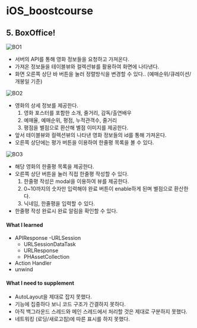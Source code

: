 # iOS_boostcourse

## 5. BoxOffice!
![BO1](https://user-images.githubusercontent.com/70695311/105000075-3d3acc80-5a71-11eb-89eb-0d785a27590b.gif)
*  서버의 API를 통해 영화 정보들을 요청하고 가져온다.
*  가져온 정보들을 테이블뷰와 컬렉션뷰를 활용하여 화면에 나타낸다.
*  화면 오른쪽 상단 바 버튼을 눌러 정렬방식을 변경할 수 있다.. (예매순위/큐레이션/개봉일 기준)

![BO2](https://user-images.githubusercontent.com/70695311/105000079-3e6bf980-5a71-11eb-9199-952b0994bb31.gif)

* 영화의 상세 정보를 제공한다.
    1. 영화 포스터를 포함한 소개, 줄거리, 감독/출연배우
    2. 예매율, 예매순위, 평점, 누적관객수, 줄거리
    3. 평점을 별점으로 환산해 별점 이미지를 제공한다.
* 앞서 테이블뷰와 컬렉션뷰의 나타낸 영화 정보들의 id를 통해 가져온다.
* 오른쪽 상단에는 평가 버튼을 이용하여 한줄평 목록을 볼 수 있다.

![BO3](https://user-images.githubusercontent.com/70695311/105000083-3f9d2680-5a71-11eb-841d-26fe0dd92f86.gif)

* 해당 영화의 한줄평 목록을 제공한다.
* 오른쪽 상단 버튼을 눌러 직접 한줄평 작성할 수 있다. 
    1. 한줄평 작성은 modal을 이용하여 뷰를 제공한다.
    2. 0~10까지의 숫자만 입력해야 완료 버튼이 enable하게 된며 별점으로 환산한다.
    3. 닉네임, 한줄평을 입력할 수 있다.
* 한줄평 작성 완료시 완료 알림을 확인할 수 있다.

#### What I learned
- APIResponse
-URLSession
    - URLSessionDataTask
    - URLResponse
    - PHAssetCollection
- Action Handler
- unwind

#### What I need to supplement
- AutoLayout을 제대로 잡지 못했다. 
- 기능에 집중하다 보니 코드 구조가 간결하지 못하다.
- 아직 백그라운드 스레드와 메인 스레드에서 처리할 것은 제대로 구분하지 못했다.
- 네트워킹 (로딩/새로고침)에 따른 표시를 하지 못했다.
